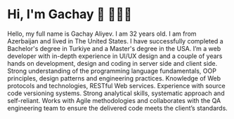 # Hi, I'm Gachay 👋 👨🏻‍💻

 Hello, my full name is Gachay Aliyev. I am 32 years old. I am from Azerbaijan and lived in The United States. I have successfully completed a Bachelor's degree in Turkiye and a Master's degree in the USA. I’m a web developer with in-depth experience in UI/UX design and a couple of years hands on development, design and coding in server side and client side. Strong understanding of the programming language fundamentals, OOP principles, design patterns and engineering practices. Knowledge of Web protocols and technologies, RESTful Web services. Experience with source code versioning systems. Strong analytical skills, systematic approach and self-reliant. Works with Agile methodologies and collaborates with the QA engineering team to ensure the delivered code meets the client’s standards.
